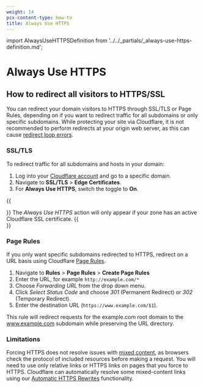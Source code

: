 ```yaml
---
weight: 14
pcx-content-type: how-to
title: Always Use HTTPS
---
```


import AlwaysUseHTTPSDefinition from '../../_partials/_always-use-https-definition.md';

# Always Use HTTPS

<AlwaysUseHTTPSDefinition />

## How to redirect all visitors to HTTPS/SSL

You can redirect your domain visitors to HTTPS through SSL/TLS or Page Rules, depending on if you want to redirect traffic for all subdomains or only specific subdomains. While protecting your site via Cloudflare, it is not recommended to perform redirects at your origin web server, as this can cause [redirect loop errors](https://support.cloudflare.com/hc/articles/115000219871).

### SSL/TLS

To redirect traffic for all subdomains and hosts in your domain:

1.  Log into your [Cloudflare account](https://dash.cloudflare.com) and go to a specific domain.
2.  Navigate to **SSL/TLS** > **Edge Certificates**.
3.  For **Always Use HTTPS**, switch the toggle to **On**.

{{<Aside type="note">}}
The _Always Use HTTPS_ action will only appear if your zone has an active Cloudflare SSL certificate.
{{</Aside>}}

### Page Rules

If you only want specific subdomains redirected to HTTPS, redirect on a URL basis using Cloudflare [Page Rules](https://support.cloudflare.com/hc/articles/218411427).

1.  Navigate to **Rules** > **Page Rules** > **Create Page Rules**
2.  Enter the URL, for example `http://example.com/*`
3.  Choose _Forwarding URL_ from the drop down menu.
4.  Click _Select Status Code_ and choose _301_ (Permanent Redirect) or _302_ (Temporary Redirect).
5.  Enter the destination URL (`https://www.example.com/$1`).

This rule will redirect requests for the example.com root domain to the www.example.com subdomain while preserving the URL directory.

### Limitations

Forcing HTTPS does not resolve issues with [mixed content](https://support.cloudflare.com/hc/articles/200170476), as browsers check the protocol of included resources before making a request. You will need to use only relative links or HTTPS links on pages that you force to HTTPS. Cloudflare can automatically resolve some mixed-content links using our [Automatic HTTPS Rewrites](/ssl/edge-certificates/additional-options/automatic-https-rewrites/) functionality.
